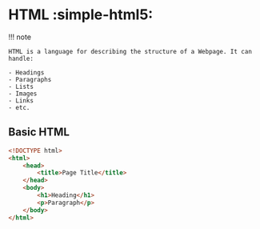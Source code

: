 # HTML :simple-html5:

!!! note

    HTML is a language for describing the structure of a Webpage. It can handle:

    - Headings
    - Paragraphs
    - Lists
    - Images
    - Links
    - etc.

## Basic HTML

```html
<!DOCTYPE html>
<html>
    <head>
        <title>Page Title</title>
    </head>
    <body>
        <h1>Heading</h1>
        <p>Paragraph</p>
    </body>
</html>
```
